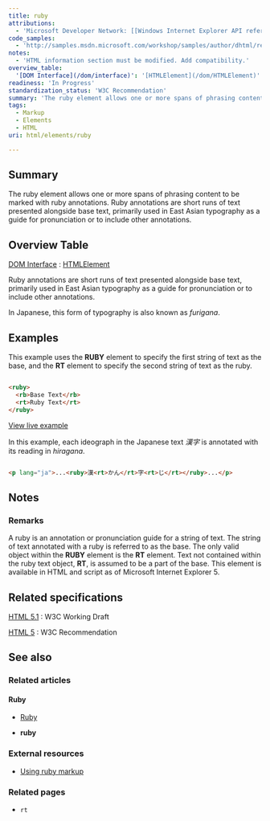 ```yaml
---
title: ruby
attributions:
  - 'Microsoft Developer Network: [[Windows Internet Explorer API reference](http://msdn.microsoft.com/en-us/library/ie/hh828809%28v=vs.85%29.aspx) Article]'
code_samples:
  - 'http://samples.msdn.microsoft.com/workshop/samples/author/dhtml/refs/ruby.htm'
notes:
  - 'HTML information section must be modified. Add compatibility.'
overview_table:
  '[DOM Interface](/dom/interface)': '[HTMLElement](/dom/HTMLElement)'
readiness: 'In Progress'
standardization_status: 'W3C Recommendation'
summary: 'The ruby element allows one or more spans of phrasing content to be marked with ruby annotations. Ruby annotations are short runs of text presented alongside base text, primarily used in East Asian typography as a guide for pronunciation or to include other annotations.'
tags:
  - Markup
  - Elements
  - HTML
uri: html/elements/ruby

---
```

## Summary

The ruby element allows one or more spans of phrasing content to be marked with ruby annotations. Ruby annotations are short runs of text presented alongside base text, primarily used in East Asian typography as a guide for pronunciation or to include other annotations.

## Overview Table

[DOM Interface](/dom/interface)
:   [HTMLElement](/dom/HTMLElement)

Ruby annotations are short runs of text presented alongside base text, primarily used in East Asian typography as a guide for pronunciation or to include other annotations.

In Japanese, this form of typography is also known as *furigana*.

## Examples

This example uses the **RUBY** element to specify the first string of text as the base, and the **RT** element to specify the second string of text as the ruby.

``` html

<ruby>
  <rb>Base Text</rb>
  <rt>Ruby Text</rt>
</ruby>

```

[View live example](http://samples.msdn.microsoft.com/workshop/samples/author/dhtml/refs/ruby.htm)

In this example, each ideograph in the Japanese text *漢字* is annotated with its reading in *hiragana*.

``` html

<p lang="ja">...<ruby>漢<rt>かん</rt>字<rt>じ</rt></ruby>...</p>

```

## Notes

### Remarks

A ruby is an annotation or pronunciation guide for a string of text. The string of text annotated with a ruby is referred to as the base. The only valid object within the **RUBY** element is the **RT** element. Text not contained within the ruby text object, **RT**, is assumed to be a part of the base. This element is available in HTML and script as of Microsoft Internet Explorer 5.

## Related specifications

[HTML 5.1](http://www.w3.org/TR/html51/text-level-semantics.html#the-ruby-element)
:   W3C Working Draft

[HTML 5](http://www.w3.org/TR/html5/text-level-semantics.html#the-ruby-element)
:   W3C Recommendation

## See also

### Related articles

#### Ruby

-   [Ruby](/css/ruby)

-   **ruby**

### External resources

-   [Using ruby markup](http://www.w3.org/International/techniques/authoring-html#ruby)

### Related pages

-   `rt`
